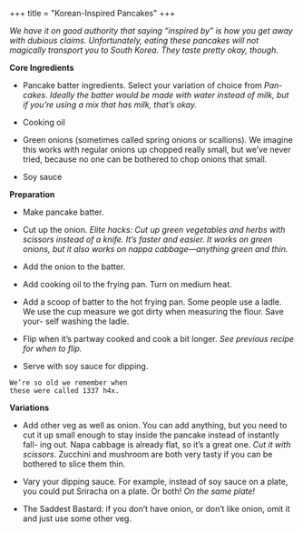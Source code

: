 +++
title = "Korean-Inspired Pancakes"
+++

_We have it on good authority that saying “inspired by” is how you get away with
dubious claims. Unfortunately, eating these pancakes will not magically transport
you to South Korea. They taste pretty okay, though._

**Core Ingredients**
- Pancake batter ingredients. Select your variation of choice from _Pan-
cakes_. _Ideally the batter would be made with water instead of milk, but if you’re
using a mix that has milk, that’s okay._

- Cooking oil

- Green onions (sometimes called spring onions or scallions). We imagine
this works with regular onions up chopped really small, but we’ve never
tried, because no one can be bothered to chop onions that small.

- Soy sauce

**Preparation**
- Make pancake batter.

- Cut up the onion. _Elite hacks: Cut up green vegetables and herbs with scissors
instead of a knife. It’s faster and easier. It works on green onions, but it also
works on nappa cabbage—anything green and thin._

- Add the onion to the batter.

- Add cooking oil to the frying pan. Turn on medium heat.

- Add a scoop of batter to the hot frying pan. Some people use a ladle. We
use the cup measure we got dirty when measuring the flour. Save your-
self washing the ladle.

- Flip when it’s partway cooked and cook a bit longer. _See previous recipe for
when to flip._

- Serve with soy sauce for dipping.

```
We’re so old we remember when
these were called 1337 h4x.
```

**Variations**
- Add other veg as well as onion. You can add anything, but you need to
cut it up small enough to stay inside the pancake instead of instantly fall-
ing out. Napa cabbage is already flat, so it’s a great one. _Cut it with scissors_.
Zucchini and mushroom are both very tasty if you can be bothered to
slice them thin.

- Vary your dipping sauce. For example, instead of soy sauce on a plate,
you could put Sriracha on a plate. Or both! _On the same plate!_

- The Saddest Bastard: if you don’t have onion, or don’t like onion, omit it
and just use some other veg.